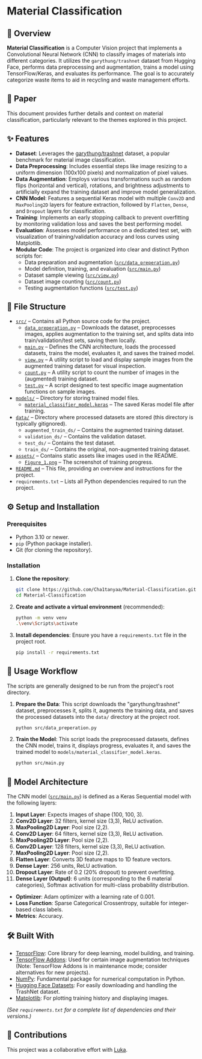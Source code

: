 # Material Classification

## 🚀 Overview
**Material Classification** is a Computer Vision project that implements a Convolutional Neural Network (CNN) to classify images of materials into different categories. It utilizes the `garythung/trashnet` dataset from Hugging Face, performs data preprocessing and augmentation, trains a model using TensorFlow/Keras, and evaluates its performance. The goal is to accurately categorize waste items to aid in recycling and waste management efforts.

## 📄 Paper
This document provides further details and context on material classification, particularly relevant to the themes explored in this project.

## ✨ Features
- **Dataset**: Leverages the [garythung/trashnet](https://huggingface.co/datasets/garythung/trashnet) dataset, a popular benchmark for material image classification.
- **Data Preprocessing**: Includes essential steps like image resizing to a uniform dimension (100x100 pixels) and normalization of pixel values.
- **Data Augmentation**: Employs various transformations such as random flips (horizontal and vertical), rotations, and brightness adjustments to artificially expand the training dataset and improve model generalization.
- **CNN Model**: Features a sequential Keras model with multiple `Conv2D` and `MaxPooling2D` layers for feature extraction, followed by `Flatten`, `Dense`, and `Dropout` layers for classification.
- **Training**: Implements an early stopping callback to prevent overfitting by monitoring validation loss and saves the best performing model.
- **Evaluation**: Assesses model performance on a dedicated test set, with visualization of training/validation accuracy and loss curves using Matplotlib.
- **Modular Code**: The project is organized into clear and distinct Python scripts for:
    - Data preparation and augmentation ([`src/data_preperation.py`](src/data_preperation.py))
    - Model definition, training, and evaluation ([`src/main.py`](src/main.py))
    - Dataset sample viewing ([`src/view.py`](src/view.py))
    - Dataset image counting ([`src/count.py`](src/count.py))
    - Testing augmentation functions ([`src/test.py`](src/test.py))

## 📂 File Structure
- [`src/`](src/) – Contains all Python source code for the project.
    - [`data_preperation.py`](src/data_preperation.py) – Downloads the dataset, preprocesses images, applies augmentation to the training set, and splits data into train/validation/test sets, saving them locally.
    - [`main.py`](src/main.py) – Defines the CNN architecture, loads the processed datasets, trains the model, evaluates it, and saves the trained model.
    - [`view.py`](src/view.py) – A utility script to load and display sample images from the augmented training dataset for visual inspection.
    - [`count.py`](src/count.py) – A utility script to count the number of images in the (augmented) training dataset.
    - [`test.py`](src/test.py) – A script designed to test specific image augmentation functions on sample images.
- [`models/`](models/) – Directory for storing trained model files.
    - [`material_classifier_model.keras`](models/material_classifier_model.keras) – The saved Keras model file after training.
- [`data/`](data/) – Directory where processed datasets are stored (this directory is typically gitignored).
    - `augmented_train_ds/` – Contains the augmented training dataset.
    - `validation_ds/` – Contains the validation dataset.
    - `test_ds/` – Contains the test dataset.
    - `train_ds/` – Contains the original, non-augmented training dataset.
- [`assets/`](assets/) – Contains static assets like images used in the README.
    - [`Figure_1.png`](assets/Figure_1.png) – The screenshot of training progress.
- [`README.md`](README.md) – This file, providing an overview and instructions for the project.
- `requirements.txt` – Lists all Python dependencies required to run the project.

## ⚙️ Setup and Installation

### Prerequisites
- Python 3.10 or newer.
- `pip` (Python package installer).
- Git (for cloning the repository).

### Installation
1.  **Clone the repository**:
    ```bash
    git clone https://github.com/Cha1tanyaa/Material-Classification.git
    cd Material-Classification
    ```

2.  **Create and activate a virtual environment** (recommended):
    ```bash
    python -m venv venv
    .\venv\Scripts\activate
    ```

3.  **Install dependencies**:
    Ensure you have a `requirements.txt` file in the project root.
    ```bash
    pip install -r requirements.txt
    ```

## 🚀 Usage Workflow

The scripts are generally designed to be run from the project's root directory.

1.  **Prepare the Data**:
    This script downloads the "garythung/trashnet" dataset, preprocesses it, splits it, augments the training data, and saves the processed datasets into the `data/` directory at the project root.
    ```bash
    python src/data_preperation.py
    ```

2.  **Train the Model**:
    This script loads the preprocessed datasets, defines the CNN model, trains it, displays progress, evaluates it, and saves the trained model to `models/material_classifier_model.keras`.
    ```bash
    python src/main.py
    ```

## 🧠 Model Architecture
The CNN model ([`src/main.py`](src/main.py)) is defined as a Keras Sequential model with the following layers:

1.  **Input Layer**: Expects images of shape (100, 100, 3).
2.  **Conv2D Layer**: 32 filters, kernel size (3,3), ReLU activation.
3.  **MaxPooling2D Layer**: Pool size (2,2).
4.  **Conv2D Layer**: 64 filters, kernel size (3,3), ReLU activation.
5.  **MaxPooling2D Layer**: Pool size (2,2).
6.  **Conv2D Layer**: 128 filters, kernel size (3,3), ReLU activation.
7.  **MaxPooling2D Layer**: Pool size (2,2).
8.  **Flatten Layer**: Converts 3D feature maps to 1D feature vectors.
9.  **Dense Layer**: 256 units, ReLU activation.
10. **Dropout Layer**: Rate of 0.2 (20% dropout) to prevent overfitting.
11. **Dense Layer (Output)**: 6 units (corresponding to the 6 material categories), Softmax activation for multi-class probability distribution.

-   **Optimizer**: Adam optimizer with a learning rate of 0.001.
-   **Loss Function**: Sparse Categorical Crossentropy, suitable for integer-based class labels.
-   **Metrics**: Accuracy.

## 🛠️ Built With
-   [TensorFlow](https://www.tensorflow.org/): Core library for deep learning, model building, and training.
-   [TensorFlow Addons](https://www.tensorflow.org/addons): Used for certain image augmentation techniques (Note: TensorFlow Addons is in maintenance mode; consider alternatives for new projects).
-   [NumPy](https://numpy.org/): Fundamental package for numerical computation in Python.
-   [Hugging Face Datasets](https://huggingface.co/docs/datasets/): For easily downloading and handling the TrashNet dataset.
-   [Matplotlib](https://matplotlib.org/): For plotting training history and displaying images.

*(See `requirements.txt` for a complete list of dependencies and their versions.)*

## 📜 Contributions
This project was a collaborative effort with [Luka](https://github.com/Lukic-sys).